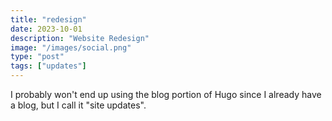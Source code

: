 ```yaml
---
title: "redesign"
date: 2023-10-01
description: "Website Redesign"
image: "/images/social.png"
type: "post"
tags: ["updates"]
---
```


I probably won't end up using the blog portion of Hugo since I already have a blog, but I call it "site updates".
